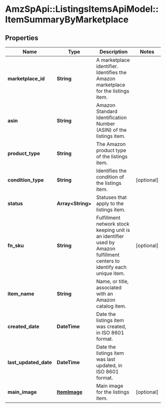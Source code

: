 # AmzSpApi::ListingsItemsApiModel::ItemSummaryByMarketplace

## Properties
Name | Type | Description | Notes
------------ | ------------- | ------------- | -------------
**marketplace_id** | **String** | A marketplace identifier. Identifies the Amazon marketplace for the listings item. | 
**asin** | **String** | Amazon Standard Identification Number (ASIN) of the listings item. | 
**product_type** | **String** | The Amazon product type of the listings item. | 
**condition_type** | **String** | Identifies the condition of the listings item. | [optional] 
**status** | **Array&lt;String&gt;** | Statuses that apply to the listings item. | 
**fn_sku** | **String** | Fulfillment network stock keeping unit is an identifier used by Amazon fulfillment centers to identify each unique item. | [optional] 
**item_name** | **String** | Name, or title, associated with an Amazon catalog item. | 
**created_date** | **DateTime** | Date the listings item was created, in ISO 8601 format. | 
**last_updated_date** | **DateTime** | Date the listings item was last updated, in ISO 8601 format. | 
**main_image** | [**ItemImage**](ItemImage.md) | Main image for the listings item. | [optional] 


